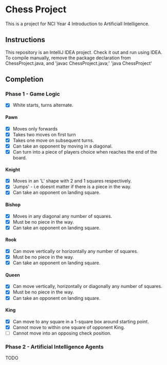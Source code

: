 # Chess Project  

This is a project for NCI Year 4 Introduction to Artificiall Intelligence.  

## Instructions
This repository is an IntelliJ IDEA project. Check it out and run using IDEA. To compile manually, remove the package declaration from ChessProject.java, and 'javac ChessProject.java;' 'java ChessProject'  

## Completion 
 
### Phase 1 - Game Logic

- [x] White starts, turns alternate.  

#### Pawn
- [x] Moves only forwards  
- [x] Takes two moves on first turn    
- [x] Takes one move on subsequent turns.    
- [x] Can take an opponent by moving in a diagonal.  
- [x] Can turn into a piece of players choice when reaches the end of the board.  

#### Knight  
- [x] Moves in an 'L' shape with 2 and 1 squares respectively. 
- [x] 'Jumps' - i.e doesnt matter if there is a piece in the way.  
- [x] Can take an opponent on landing square.  

#### Bishop  
- [x] Moves in any diagonal any number of squares.  
- [x] Must be no piece in the way.  
- [x] Can take an opponent on landing square.  

#### Rook  
- [x] Can move vertically or horizontally any number of squares. 
- [x] Must be no piece in the way.  
- [x] Can take an opponent on landing square.  

#### Queen  
- [x] Can move vertically, horizontally or diagonally any number of squares.  
- [x] Must be no piece in the way. 
- [x] Can take an opponent on landing square.  

#### King  
- [x] Can move to any square in a 1-square box around starting point.  
- [x] Cannot move to within one square of opponent King.  
- [ ] Cannot move into an opposing check position.  

### Phase 2 - Artificial Intelligence Agents  
TODO